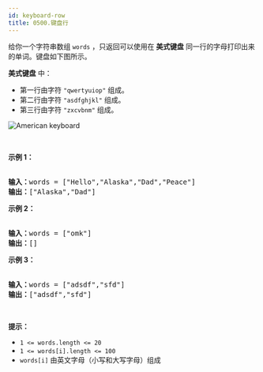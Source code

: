 ```yaml
---
id: keyboard-row
title: 0500.键盘行
---
```

给你一个字符串数组 <code>words</code> ，只返回可以使用在 **美式键盘** 同一行的字母打印出来的单词。键盘如下图所示。

**美式键盘** 中：


- 第一行由字符 <code>&#34;qwertyuiop&#34;</code> 组成。
- 第二行由字符 <code>&#34;asdfghjkl&#34;</code> 组成。
- 第三行由字符 <code>&#34;zxcvbnm&#34;</code> 组成。

![American keyboard](https://assets.leetcode-cn.com/aliyun-lc-upload/uploads/2018/10/12/keyboard.png)

 

**示例 1：**


<pre><br/><strong>输入：</strong>words = [&#34;Hello&#34;,&#34;Alaska&#34;,&#34;Dad&#34;,&#34;Peace&#34;]<br/><strong>输出：</strong>[&#34;Alaska&#34;,&#34;Dad&#34;]<br/></pre>

**示例 2：**


<pre><br/><strong>输入：</strong>words = [&#34;omk&#34;]<br/><strong>输出：</strong>[]<br/></pre>

**示例 3：**


<pre><br/><strong>输入：</strong>words = [&#34;adsdf&#34;,&#34;sfd&#34;]<br/><strong>输出：</strong>[&#34;adsdf&#34;,&#34;sfd&#34;]<br/></pre>

 

**提示：**


- <code>1 &lt;= words.length &lt;= 20</code>
- <code>1 &lt;= words[i].length &lt;= 100</code>
- <code>words[i]</code> 由英文字母（小写和大写字母）组成
